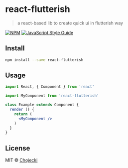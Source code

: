 # react-flutterish

> a react-based lib to create quick ui in flutterish way

[![NPM](https://img.shields.io/npm/v/react-flutterish.svg)](https://www.npmjs.com/package/react-flutterish) [![JavaScript Style Guide](https://img.shields.io/badge/code_style-standard-brightgreen.svg)](https://standardjs.com)

## Install

```bash
npm install --save react-flutterish
```

## Usage

```jsx
import React, { Component } from 'react'

import MyComponent from 'react-flutterish'

class Example extends Component {
  render () {
    return (
      <MyComponent />
    )
  }
}
```

## License

MIT © [Chojecki](https://github.com/Chojecki)
